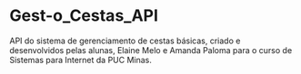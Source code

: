 # Gest-o_Cestas_API
API do sistema de gerenciamento de cestas básicas, criado e desenvolvidos pelas alunas, Elaine Melo e Amanda Paloma para o curso de Sistemas para Internet da PUC Minas.
